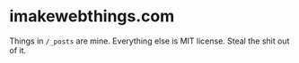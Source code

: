 # imakewebthings.com

Things in `/_posts` are mine.  Everything else is MIT license.  Steal the shit out of it.